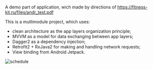 A demo part of application, wich made by directions of https://fitness-kit.ru/files/andr_test.pdf

This is a mutlimodule project, which uses:
- clean architecture as the app layers organization principle;
- MVVM as a model for data exchanging between app layers;
- Dagger2 as a dependency injection;
- Retrofit2 + RxJava2 for making and handling network requests;
- View binding from Android Jetpack.

![schedule](https://github.com/Pryadk0/FitnessKit/assets/100865876/d307d94b-5367-494c-b5f1-ed89a8d49233)
